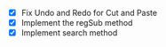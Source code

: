 - [x] Fix Undo and Redo for Cut and Paste
- [x] Implement the regSub method
- [x] Implement search method